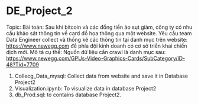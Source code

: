 # DE_Project_2

Topic: Bài toán: Sau khi bitcoin và các đồng tiền ảo sụt giảm, công ty có nhu cầu khảo sát thông tin về card đồ họa thông qua một website. Yêu cầu team Data Engineer collect và thống kê các thông tin tại danh mục trên website: https://www.newegg.com để phía đội kinh doanh có cơ sở triển khai chiến dịch mới.
Mô tả cụ thể:
Nguồn dữ liệu cần crawl là danh mục sau: https://www.newegg.com/GPUs-Video-Graphics-Cards/SubCategory/ID-48?Tid=7709

1. Collecg_Data_mysql: Collect data from website and save it in Database Project2
2. Visualization.ipynb: To visualize data in database Project2
3. db_Prod.sql: to contains database Project2.



